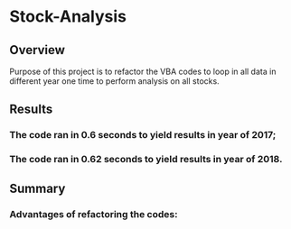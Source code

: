 # Stock-Analysis 
## Overview 
Purpose of this project is to refactor the VBA codes to loop in all data in different year one time to perform analysis on all stocks. 
## Results 
### The code ran in 0.6 seconds to yield results in year of 2017; 
### The code ran in 0.62 seconds to yield results in year of 2018. 
## Summary 
### Advantages of refactoring the codes: 
